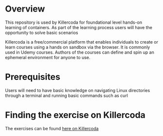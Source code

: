 # Overview
This repository is used by Killercoda for foundational level hands-on learning of containers. As part of the learning process users will have the opportunity to solve basic scenarios

Killercoda is a free/commercial platform that enables individuals to create or learn courses using a hands on sandbox via the browser. It is commonly used in Udemy courses. Authors of the courses can define and spin up an ephemeral environment for anyone to use.

# Prerequisites
Users will need to have basic knowledge on navigating Linux directories through a terminal and running basic commands such as curl

# Finding the exercise on Killercoda
The exercises can be found [here on Killercoda](https://killercoda.com/epidote/scenario/container-introduction)
